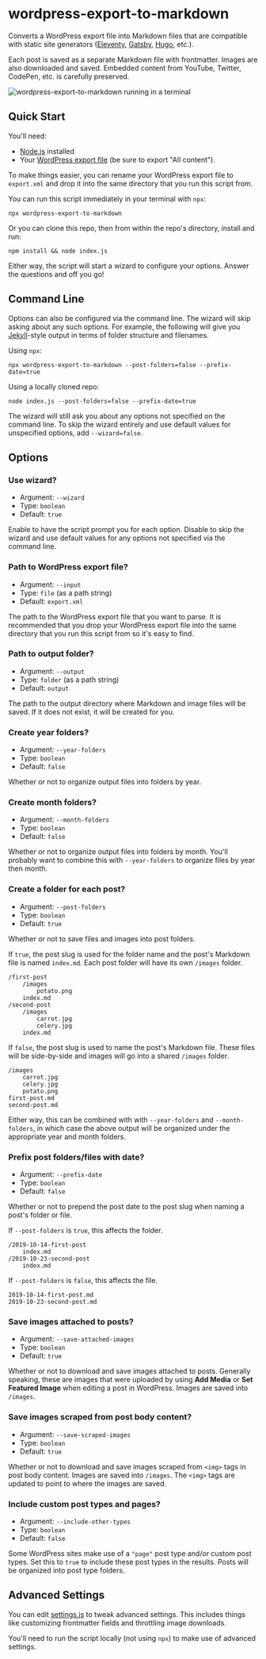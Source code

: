 # wordpress-export-to-markdown

Converts a WordPress export file into Markdown files that are compatible with static site generators ([Eleventy](https://www.11ty.dev/), [Gatsby](https://www.gatsbyjs.org/), [Hugo](https://gohugo.io/), etc.).

Each post is saved as a separate Markdown file with frontmatter. Images are also downloaded and saved. Embedded content from YouTube, Twitter, CodePen, etc. is carefully preserved.

![wordpress-export-to-markdown running in a terminal](https://user-images.githubusercontent.com/1245573/72686026-3aa04280-3abe-11ea-92c1-d756a24657dd.gif)

## Quick Start

You'll need:
- [Node.js](https://nodejs.org/) installed
- Your [WordPress export file](https://wordpress.org/support/article/tools-export-screen/) (be sure to export "All content").

To make things easier, you can rename your WordPress export file to `export.xml` and drop it into the same directory that you run this script from.

You can run this script immediately in your terminal with `npx`:

```
npx wordpress-export-to-markdown
```

Or you can clone this repo, then from within the repo's directory, install and run:

```
npm install && node index.js
```

Either way, the script will start a wizard to configure your options. Answer the questions and off you go!

## Command Line

Options can also be configured via the command line. The wizard will skip asking about any such options. For example, the following will give you [Jekyll](https://jekyllrb.com/)-style output in terms of folder structure and filenames.

Using `npx`:

```
npx wordpress-export-to-markdown --post-folders=false --prefix-date=true
```

Using a locally cloned repo:

```
node index.js --post-folders=false --prefix-date=true
```

The wizard will still ask you about any options not specified on the command line. To skip the wizard entirely and use default values for unspecified options, add `--wizard=false`.

## Options

### Use wizard?

- Argument: `--wizard`
- Type: `boolean`
- Default: `true`

Enable to have the script prompt you for each option. Disable to skip the wizard and use default values for any options not specified via the command line.

### Path to WordPress export file?

- Argument: `--input`
- Type: `file` (as a path string)
- Default: `export.xml`

The path to the WordPress export file that you want to parse. It is recommended that you drop your WordPress export file into the same directory that you run this script from so it's easy to find.

### Path to output folder?

- Argument: `--output`
- Type: `folder` (as a path string)
- Default: `output`

The path to the output directory where Markdown and image files will be saved. If it does not exist, it will be created for you.

### Create year folders?

- Argument: `--year-folders`
- Type: `boolean`
- Default: `false`

Whether or not to organize output files into folders by year.

### Create month folders?

- Argument: `--month-folders`
- Type: `boolean`
- Default: `false`

Whether or not to organize output files into folders by month. You'll probably want to combine this with `--year-folders` to organize files by year then month.

### Create a folder for each post?

- Argument: `--post-folders`
- Type: `boolean`
- Default: `true`

Whether or not to save files and images into post folders.

If `true`, the post slug is used for the folder name and the post's Markdown file is named `index.md`. Each post folder will have its own `/images` folder.

    /first-post
        /images
            potato.png
        index.md
    /second-post
        /images
            carrot.jpg
            celery.jpg
        index.md

If `false`, the post slug is used to name the post's Markdown file. These files will be side-by-side and images will go into a shared `/images` folder.

    /images
        carrot.jpg
        celery.jpg
        potato.png
    first-post.md
    second-post.md

Either way, this can be combined with with `--year-folders` and `--month-folders`, in which case the above output will be organized under the appropriate year and month folders.

### Prefix post folders/files with date?

- Argument: `--prefix-date`
- Type: `boolean`
- Default: `false`

Whether or not to prepend the post date to the post slug when naming a post's folder or file.

If `--post-folders` is `true`, this affects the folder.

    /2019-10-14-first-post
        index.md
    /2019-10-23-second-post
        index.md

If `--post-folders` is `false`, this affects the file.

    2019-10-14-first-post.md
    2019-10-23-second-post.md

### Save images attached to posts?

- Argument: `--save-attached-images`
- Type: `boolean`
- Default: `true`

Whether or not to download and save images attached to posts. Generally speaking, these are images that were uploaded by using **Add Media** or **Set Featured Image** when editing a post in WordPress. Images are saved into `/images`.

### Save images scraped from post body content?

- Argument: `--save-scraped-images`
- Type: `boolean`
- Default: `true`

Whether or not to download and save images scraped from `<img>` tags in post body content. Images are saved into `/images`. The `<img>` tags are updated to point to where the images are saved.

### Include custom post types and pages?

- Argument: `--include-other-types`
- Type: `boolean`
- Default: `false`

Some WordPress sites make use of a `"page"` post type and/or custom post types. Set this to `true` to include these post types in the results. Posts will be organized into post type folders.

## Advanced Settings

You can edit [settings.js](https://github.com/lonekorean/wordpress-export-to-markdown/blob/master/src/settings.js) to tweak advanced settings. This includes things like customizing frontmatter fields and throttling image downloads.

You'll need to run the script locally (not using `npx`) to make use of advanced settings.
